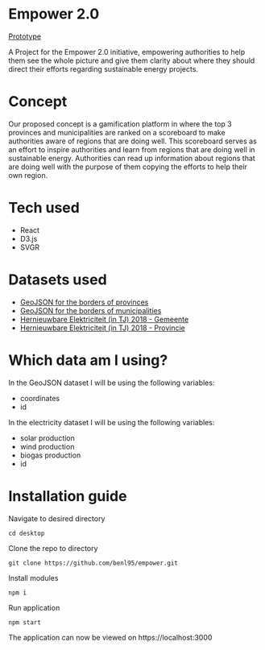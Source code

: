 # Empower 2.0

[Prototype](https://empower20.netlify.app/)

A Project for the Empower 2.0 initiative, empowering authorities to help them see the whole picture and give them clarity about where they should direct their efforts regarding sustainable energy projects. 

# Concept

Our proposed concept is a gamification platform in where the top 3 provinces and municipalities are ranked on a scoreboard to make authorities aware of regions that are doing well. This scoreboard serves as an effort to inspire authorities and learn from regions that are doing well in sustainable energy. Authorities can read up information about regions that are doing well with the purpose of them copying the efforts to help their own region.

# Tech used

* React
* D3.js
* SVGR

# Datasets used 

* [GeoJSON for the borders of provinces](https://cartomap.github.io/nl/wgs84/provincie_2020.geojson) 
* [GeoJSON for the borders of municipalities](https://cartomap.github.io/nl/rd/gemeente_2016.topojson)
* [Hernieuwbare Elektriciteit (in TJ) 2018 - Gemeente](https://icthva.sharepoint.com/:x:/r/sites/FDMCI_EDU__CMD20_21__Informat_y5bss93d-Empower2.0GreenEnergy/_layouts/15/Doc.aspx?sourcedoc=%7B9990D162-317F-4F89-BCE1-15B16E2F7A6F%7D&file=Hernieuwbare%20Elektriciteit%20(in%20TJ)%202018%20-%20Gemeente.xlsx&wdOrigin=OFFICECOM-WEB.MAIN.REC&ct=1611213697782&action=default&mobileredirect=true)
* [Hernieuwbare Elektriciteit (in TJ) 2018 - Provincie](https://icthva.sharepoint.com/:x:/r/sites/FDMCI_EDU__CMD20_21__Informat_y5bss93d-Empower2.0GreenEnergy/_layouts/15/Doc.aspx?sourcedoc=%7B2774A70C-277C-4053-A9DF-A1EE57DECE08%7D&file=Hernieuwbare%20Elektriciteit%20(in%20TJ)%202018%20-%20Provinci%20(1).xlsx&wdOrigin=OFFICECOM-WEB.MAIN.REC&ct=1611213712208&action=default&mobileredirect=true)

# Which data am I using?

In the GeoJSON dataset I will be using the following variables:

* coordinates
* id

In the electricity dataset I will be using the following variables:

* solar production
* wind production
* biogas production
* id

# Installation guide

Navigate to desired directory

`cd desktop`

Clone the repo to directory

`git clone https://github.com/benl95/empower.git`

Install modules

`npm i`

Run application

`npm start`

The application can now be viewed on https://localhost:3000


